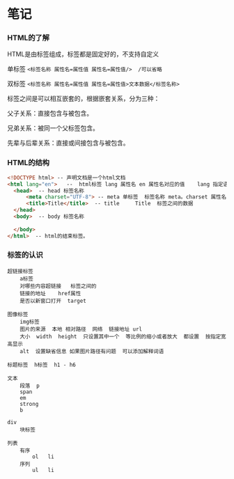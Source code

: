 # 笔记

### HTML的了解

HTML是由标签组成，标签都是固定好的，不支持自定义

单标签 	`<标签名称 属性名=属性值 属性名=属性值/>  /可以省略`

双标签     `<标签名称 属性名=属性值 属性名=属性值>文本数据</标签名称>`

标签之间是可以相互嵌套的，根据嵌套关系，分为三种：

父子关系：直接包含与被包含。

兄弟关系：被同一个父标签包含。

先辈与后辈关系：直接或间接包含与被包含。  

### HTML的结构

```html
<!DOCTYPE html> -- 声明文档是一个html文档
<html lang="en">   --  html标签 lang 属性名 en 属性名对应的值    lang 指定语言  en 英文 
  <head>  -- head 标签名称 
      <meta charset="UTF-8"> -- meta 单标签  标签名称 meta。charset 属性名 utf-8 属性名对应的值   字符集 编码方式 
      <title>Title</title>  -- title     Title  标签之间的数据 
  </head>
  <body>  -- body 标签名称 
		
  </body>
</html>  -- html的结束标签。

```

### 标签的认识

```
超链接标签 
	a标签 
	对哪些内容超链接   标签之间的  
	链接的地址    href属性 
	是否以新窗口打开  target 

图像标签
	img标签
	图片的来源  本地 相对路径  网络  链接地址 url
	大小  width  height  只设置其中一个  等比例的缩小或者放大  都设置  按指定宽高显示
	alt  设置缺省信息 如果图片路径有问题  可以添加解释词语 
	
标题标签  h标签  h1 - h6

文本 
	段落  p
	span
	em
	strong
	b
	
div
	块标签 

列表 
	有序
    	ol   li  
	序列
		ul   li
	
```






















